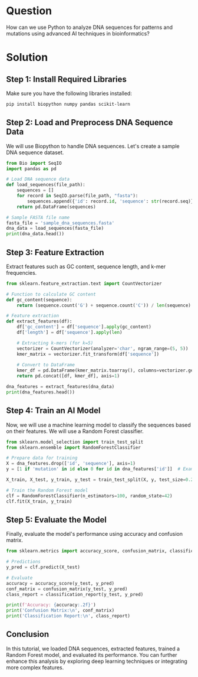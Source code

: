 # Question
How can we use Python to analyze DNA sequences for patterns and mutations using advanced AI techniques in bioinformatics?

# Solution

## Step 1: Install Required Libraries

Make sure you have the following libraries installed:

```bash
pip install biopython numpy pandas scikit-learn
```

## Step 2: Load and Preprocess DNA Sequence Data

We will use Biopython to handle DNA sequences. Let's create a sample DNA sequence dataset.

```python
from Bio import SeqIO
import pandas as pd

# Load DNA sequence data
def load_sequences(file_path):
    sequences = []
    for record in SeqIO.parse(file_path, "fasta"):
        sequences.append({'id': record.id, 'sequence': str(record.seq)})
    return pd.DataFrame(sequences)

# Sample FASTA file name
fasta_file = 'sample_dna_sequences.fasta'
dna_data = load_sequences(fasta_file)
print(dna_data.head())
```

## Step 3: Feature Extraction

Extract features such as GC content, sequence length, and k-mer frequencies.

```python
from sklearn.feature_extraction.text import CountVectorizer

# Function to calculate GC content
def gc_content(sequence):
    return (sequence.count('G') + sequence.count('C')) / len(sequence) 

# Feature extraction
def extract_features(df):
    df['gc_content'] = df['sequence'].apply(gc_content)
    df['length'] = df['sequence'].apply(len)

    # Extracting k-mers (for k=5)
    vectorizer = CountVectorizer(analyzer='char', ngram_range=(5, 5))
    kmer_matrix = vectorizer.fit_transform(df['sequence'])
    
    # Convert to DataFrame
    kmer_df = pd.DataFrame(kmer_matrix.toarray(), columns=vectorizer.get_feature_names_out())
    return pd.concat([df, kmer_df], axis=1)

dna_features = extract_features(dna_data)
print(dna_features.head())
```

## Step 4: Train an AI Model

Now, we will use a machine learning model to classify the sequences based on their features. We will use a Random Forest classifier.

```python
from sklearn.model_selection import train_test_split
from sklearn.ensemble import RandomForestClassifier

# Prepare data for training
X = dna_features.drop(['id', 'sequence'], axis=1)
y = [1 if 'mutation' in id else 0 for id in dna_features['id']]  # Example target labels

X_train, X_test, y_train, y_test = train_test_split(X, y, test_size=0.2, random_state=42)

# Train the Random Forest model
clf = RandomForestClassifier(n_estimators=100, random_state=42)
clf.fit(X_train, y_train)
```

## Step 5: Evaluate the Model

Finally, evaluate the model's performance using accuracy and confusion matrix.

```python
from sklearn.metrics import accuracy_score, confusion_matrix, classification_report

# Predictions
y_pred = clf.predict(X_test)

# Evaluate
accuracy = accuracy_score(y_test, y_pred)
conf_matrix = confusion_matrix(y_test, y_pred)
class_report = classification_report(y_test, y_pred)

print(f'Accuracy: {accuracy:.2f}')
print('Confusion Matrix:\n', conf_matrix)
print('Classification Report:\n', class_report)
```

## Conclusion

In this tutorial, we loaded DNA sequences, extracted features, trained a Random Forest model, and evaluated its performance. You can further enhance this analysis by exploring deep learning techniques or integrating more complex features.